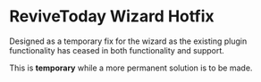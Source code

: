 # ReviveToday Wizard Hotfix
Designed as a temporary fix for the wizard as the existing plugin functionality has ceased in both functionality and support.

This is **temporary** while a more permanent solution is to be made.